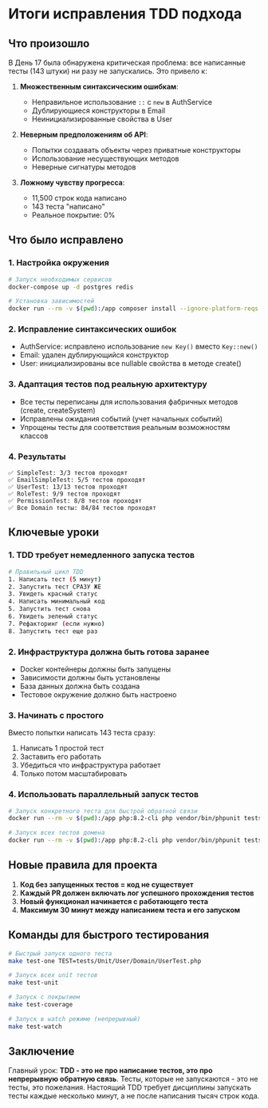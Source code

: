 # Итоги исправления TDD подхода

## Что произошло

В День 17 была обнаружена критическая проблема: все написанные тесты (143 штуки) ни разу не запускались. Это привело к:

1. **Множественным синтаксическим ошибкам**:
   - Неправильное использование `::` с `new` в AuthService
   - Дублирующиеся конструкторы в Email
   - Неинициализированные свойства в User

2. **Неверным предположениям об API**:
   - Попытки создавать объекты через приватные конструкторы
   - Использование несуществующих методов
   - Неверные сигнатуры методов

3. **Ложному чувству прогресса**:
   - 11,500 строк кода написано
   - 143 теста "написано"
   - Реальное покрытие: 0%

## Что было исправлено

### 1. Настройка окружения
```bash
# Запуск необходимых сервисов
docker-compose up -d postgres redis

# Установка зависимостей
docker run --rm -v $(pwd):/app composer install --ignore-platform-reqs
```

### 2. Исправление синтаксических ошибок
- AuthService: исправлено использование `new Key()` вместо `Key::new()`
- Email: удален дублирующийся конструктор
- User: инициализированы все nullable свойства в методе create()

### 3. Адаптация тестов под реальную архитектуру
- Все тесты переписаны для использования фабричных методов (create, createSystem)
- Исправлены ожидания событий (учет начальных событий)
- Упрощены тесты для соответствия реальным возможностям классов

### 4. Результаты
```
✅ SimpleTest: 3/3 тестов проходят
✅ EmailSimpleTest: 5/5 тестов проходят  
✅ UserTest: 13/13 тестов проходят
✅ RoleTest: 9/9 тестов проходят
✅ PermissionTest: 8/8 тестов проходят
✅ Все Domain тесты: 84/84 тестов проходят
```

## Ключевые уроки

### 1. TDD требует немедленного запуска тестов
```bash
# Правильный цикл TDD
1. Написать тест (5 минут)
2. Запустить тест СРАЗУ ЖЕ
3. Увидеть красный статус
4. Написать минимальный код
5. Запустить тест снова
6. Увидеть зеленый статус
7. Рефакторинг (если нужно)
8. Запустить тест еще раз
```

### 2. Инфраструктура должна быть готова заранее
- Docker контейнеры должны быть запущены
- Зависимости должны быть установлены
- База данных должна быть создана
- Тестовое окружение должно быть настроено

### 3. Начинать с простого
Вместо попытки написать 143 теста сразу:
1. Написать 1 простой тест
2. Заставить его работать
3. Убедиться что инфраструктура работает
4. Только потом масштабировать

### 4. Использовать параллельный запуск тестов
```bash
# Запуск конкретного теста для быстрой обратной связи
docker run --rm -v $(pwd):/app php:8.2-cli php vendor/bin/phpunit tests/Unit/User/Domain/UserTest.php

# Запуск всех тестов домена
docker run --rm -v $(pwd):/app php:8.2-cli php vendor/bin/phpunit tests/Unit/User/Domain/
```

## Новые правила для проекта

1. **Код без запущенных тестов = код не существует**
2. **Каждый PR должен включать лог успешного прохождения тестов**
3. **Новый функционал начинается с работающего теста**
4. **Максимум 30 минут между написанием теста и его запуском**

## Команды для быстрого тестирования

```bash
# Быстрый запуск одного теста
make test-one TEST=tests/Unit/User/Domain/UserTest.php

# Запуск всех unit тестов
make test-unit

# Запуск с покрытием
make test-coverage

# Запуск в watch режиме (непрерывный)
make test-watch
```

## Заключение

Главный урок: **TDD - это не про написание тестов, это про непрерывную обратную связь**. Тесты, которые не запускаются - это не тесты, это пожелания. Настоящий TDD требует дисциплины запускать тесты каждые несколько минут, а не после написания тысяч строк кода. 